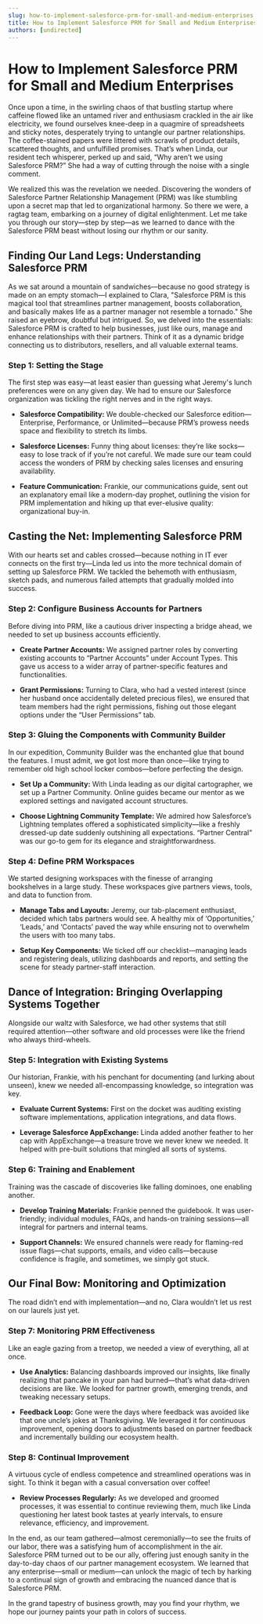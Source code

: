 ```yaml
---
slug: how-to-implement-salesforce-prm-for-small-and-medium-enterprises
title: How to Implement Salesforce PRM for Small and Medium Enterprises
authors: [undirected]
---
```



# How to Implement Salesforce PRM for Small and Medium Enterprises

Once upon a time, in the swirling chaos of that bustling startup where caffeine flowed like an untamed river and enthusiasm crackled in the air like electricity, we found ourselves knee-deep in a quagmire of spreadsheets and sticky notes, desperately trying to untangle our partner relationships. The coffee-stained papers were littered with scrawls of product details, scattered thoughts, and unfulfilled promises. That’s when Linda, our resident tech whisperer, perked up and said, “Why aren’t we using Salesforce PRM?” She had a way of cutting through the noise with a single comment.

We realized this was the revelation we needed. Discovering the wonders of Salesforce Partner Relationship Management (PRM) was like stumbling upon a secret map that led to organizational harmony. So there we were, a ragtag team, embarking on a journey of digital enlightenment. Let me take you through our story—step by step—as we learned to dance with the Salesforce PRM beast without losing our rhythm or our sanity.

## Finding Our Land Legs: Understanding Salesforce PRM

As we sat around a mountain of sandwiches—because no good strategy is made on an empty stomach—I explained to Clara, "Salesforce PRM is this magical tool that streamlines partner management, boosts collaboration, and basically makes life as a partner manager not resemble a tornado." She raised an eyebrow, doubtful but intrigued. So, we delved into the essentials: Salesforce PRM is crafted to help businesses, just like ours, manage and enhance relationships with their partners. Think of it as a dynamic bridge connecting us to distributors, resellers, and all valuable external teams.

### Step 1: Setting the Stage

The first step was easy—at least easier than guessing what Jeremy's lunch preferences were on any given day. We had to ensure our Salesforce organization was tickling the right nerves and in the right ways.

- **Salesforce Compatibility:** We double-checked our Salesforce edition—Enterprise, Performance, or Unlimited—because PRM’s prowess needs space and flexibility to stretch its limbs.
  
- **Salesforce Licenses:** Funny thing about licenses: they’re like socks—easy to lose track of if you’re not careful. We made sure our team could access the wonders of PRM by checking sales licenses and ensuring availability.

- **Feature Communication:** Frankie, our communications guide, sent out an explanatory email like a modern-day prophet, outlining the vision for PRM implementation and hiking up that ever-elusive quality: organizational buy-in.

## Casting the Net: Implementing Salesforce PRM

With our hearts set and cables crossed—because nothing in IT ever connects on the first try—Linda led us into the more technical domain of setting up Salesforce PRM. We tackled the behemoth with enthusiasm, sketch pads, and numerous failed attempts that gradually molded into success.

### Step 2: Configure Business Accounts for Partners

Before diving into PRM, like a cautious driver inspecting a bridge ahead, we needed to set up business accounts efficiently.

- **Create Partner Accounts:** We assigned partner roles by converting existing accounts to “Partner Accounts” under Account Types. This gave us access to a wider array of partner-specific features and functionalities.

- **Grant Permissions:** Turning to Clara, who had a vested interest (since her husband once accidentally deleted precious files), we ensured that team members had the right permissions, fishing out those elegant options under the “User Permissions” tab.

### Step 3: Gluing the Components with Community Builder

In our expedition, Community Builder was the enchanted glue that bound the features. I must admit, we got lost more than once—like trying to remember old high school locker combos—before perfecting the design.

- **Set Up a Community:** With Linda leading as our digital cartographer, we set up a Partner Community. Online guides became our mentor as we explored settings and navigated account structures.

- **Choose Lightning Community Template:** We admired how Salesforce’s Lightning templates offered a sophisticated simplicity—like a freshly dressed-up date suddenly outshining all expectations. “Partner Central” was our go-to gem for its elegance and straightforwardness.

### Step 4: Define PRM Workspaces

We started designing workspaces with the finesse of arranging bookshelves in a large study. These workspaces give partners views, tools, and data to function from.

- **Manage Tabs and Layouts:** Jeremy, our tab-placement enthusiast, decided which tabs partners would see. A healthy mix of ‘Opportunities,’ ‘Leads,’ and ‘Contacts’ paved the way while ensuring not to overwhelm the users with too many tabs.

- **Setup Key Components:** We ticked off our checklist—managing leads and registering deals, utilizing dashboards and reports, and setting the scene for steady partner-staff interaction.

## Dance of Integration: Bringing Overlapping Systems Together

Alongside our waltz with Salesforce, we had other systems that still required attention—other software and old processes were like the friend who always third-wheels.

### Step 5: Integration with Existing Systems

Our historian, Frankie, with his penchant for documenting (and lurking about unseen), knew we needed all-encompassing knowledge, so integration was key.

- **Evaluate Current Systems:** First on the docket was auditing existing software implementations, application integrations, and data flows.

- **Leverage Salesforce AppExchange:** Linda added another feather to her cap with AppExchange—a treasure trove we never knew we needed. It helped with pre-built solutions that mingled all sorts of systems.

### Step 6: Training and Enablement

Training was the cascade of discoveries like falling dominoes, one enabling another.

- **Develop Training Materials:** Frankie penned the guidebook. It was user-friendly; individual modules, FAQs, and hands-on training sessions—all integral for partners and internal teams.

- **Support Channels:** We ensured channels were ready for flaming-red issue flags—chat supports, emails, and video calls—because confidence is fragile, and sometimes, we simply got stuck.

## Our Final Bow: Monitoring and Optimization

The road didn’t end with implementation—and no, Clara wouldn’t let us rest on our laurels just yet.

### Step 7: Monitoring PRM Effectiveness

Like an eagle gazing from a treetop, we needed a view of everything, all at once.

- **Use Analytics:** Balancing dashboards improved our insights, like finally realizing that pancake in your pan had burned—that’s what data-driven decisions are like. We looked for partner growth, emerging trends, and tweaking necessary setups.

- **Feedback Loop:** Gone were the days where feedback was avoided like that one uncle’s jokes at Thanksgiving. We leveraged it for continuous improvement, opening doors to adjustments based on partner feedback and incrementally building our ecosystem health.

### Step 8: Continual Improvement

A virtuous cycle of endless competence and streamlined operations was in sight. To think it began with a casual conversation over coffee!

- **Review Processes Regularly:** As we developed and groomed processes, it was essential to continue reviewing them, much like Linda questioning her latest book tastes at yearly intervals, to ensure relevance, efficiency, and improvement.

In the end, as our team gathered—almost ceremonially—to see the fruits of our labor, there was a satisfying hum of accomplishment in the air. Salesforce PRM turned out to be our ally, offering just enough sanity in the day-to-day chaos of our partner management ecosystem. We learned that any enterprise—small or medium—can unlock the magic of tech by harking to a continual sign of growth and embracing the nuanced dance that is Salesforce PRM.

In the grand tapestry of business growth, may you find your rhythm, we hope our journey paints your path in colors of success.